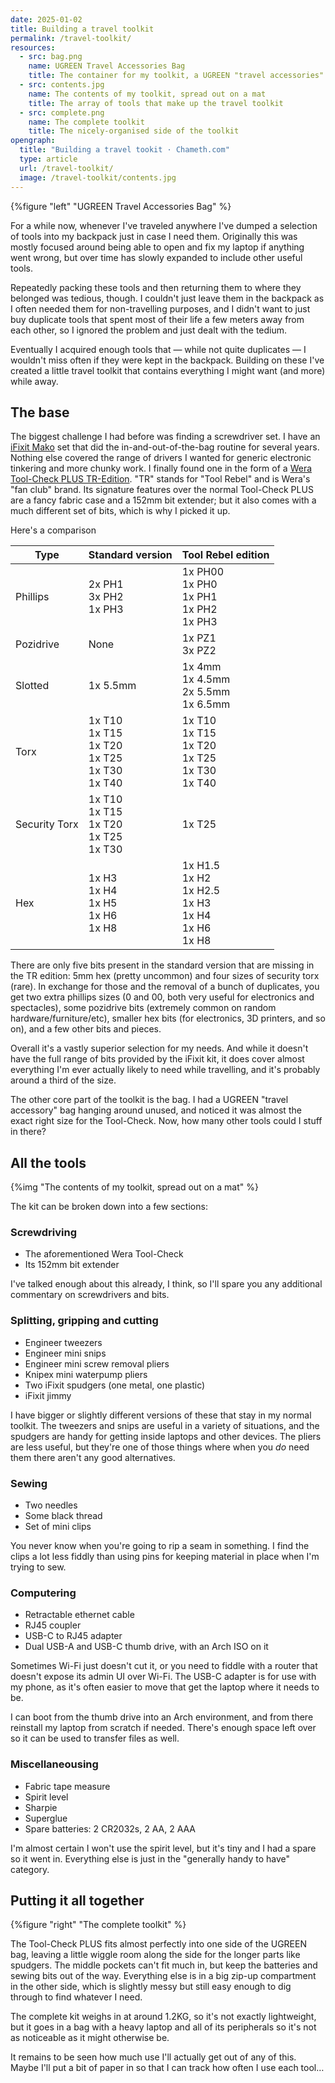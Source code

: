 ```yaml
---
date: 2025-01-02
title: Building a travel toolkit
permalink: /travel-toolkit/
resources:
  - src: bag.png
    name: UGREEN Travel Accessories Bag
    title: The container for my toolkit, a UGREEN "travel accessories" bag
  - src: contents.jpg
    name: The contents of my toolkit, spread out on a mat
    title: The array of tools that make up the travel toolkit
  - src: complete.png
    name: The complete toolkit
    title: The nicely-organised side of the toolkit
opengraph:
  title: "Building a travel tookit · Chameth.com"
  type: article
  url: /travel-toolkit/
  image: /travel-toolkit/contents.jpg
---
```


{%figure "left" "UGREEN Travel Accessories Bag" %}

For a while now, whenever I've traveled anywhere I've dumped a selection of tools
into my backpack just in case I need them. Originally this was mostly focused
around being able to open and fix my laptop if anything went wrong, but
over time has slowly expanded to include other useful tools.

Repeatedly packing these tools and then returning them to where they belonged
was tedious, though. I couldn't just leave them in the backpack as I often
needed them for non-travelling purposes, and I didn't want to just buy duplicate
tools that spent most of their life a few meters away from each other, so I
ignored the problem and just dealt with the tedium.

Eventually I acquired enough tools that — while not quite duplicates — I
wouldn't miss often if they were kept in the backpack. Building on these I've
created a little travel toolkit that contains everything I might want (and
more) while away.

<!--more-->

## The base

The biggest challenge I had before was finding a screwdriver set. I have an
[iFixit Mako](https://www.ifixit.com/products/mako-driver-kit-64-precision-bits)
set that did the in-and-out-of-the-bag routine for several years. Nothing else
covered the range of drivers I wanted for generic electronic tinkering and
more chunky work. I finally found one in the form of a
[Wera Tool-Check PLUS TR-Edition](https://toolrebels.de/en/products/wera-tool-rebel-tool-check-plus-tr-edition).
"TR" stands for "Tool Rebel" and is Wera's "fan club" brand. Its signature
features over the normal Tool-Check PLUS are a fancy fabric case and a 152mm
bit extender; but it also comes with a much different set of bits, which is
why I picked it up.

Here's a comparison

| Type          | Standard version                                         | Tool Rebel edition                                              |
|---------------|----------------------------------------------------------|-----------------------------------------------------------------|
| Phillips      | 2x PH1<br>3x PH2<br>1x PH3                               | 1x PH00<br>1x PH0<br>1x PH1<br>1x PH2<br>1x PH3                 |
| Pozidrive     | None                                                     | 1x PZ1<br>3x PZ2                                                |
| Slotted       | 1x 5.5mm                                                 | 1x 4mm<br>1x 4.5mm<br>2x 5.5mm<br>1x 6.5mm                      |
| Torx          | 1x T10<br>1x T15<br>1x T20<br>1x T25<br>1x T30<br>1x T40 | 1x T10<br>1x T15<br>1x T20<br>1x T25<br>1x T30<br>1x T40        |
| Security Torx | 1x T10<br>1x T15<br>1x T20<br>1x T25<br>1x T30           | 1x T25                                                          |
| Hex           | 1x H3<br>1x H4<br>1x H5<br>1x H6<br>1x H8                | 1x H1.5<br>1x H2<br>1x H2.5<br>1x H3<br>1x H4<br>1x H6<br>1x H8 |

There are only five bits present in the standard version that are missing in
the TR edition: 5mm hex (pretty uncommon) and four sizes of security torx (rare).
In exchange for those and the removal of a bunch of duplicates, you get two extra
phillips sizes (0 and 00, both very useful for electronics and spectacles),
some pozidrive bits (extremely common on random hardware/furniture/etc),
smaller hex bits (for electronics, 3D printers, and so on), and a few other
bits and pieces.

Overall it's a vastly superior selection for my needs. And while it doesn't have
the full range of bits provided by the iFixit kit, it does cover almost
everything I'm ever actually likely to need while travelling, and it's probably
around a third of the size.

The other core part of the toolkit is the bag. I had a UGREEN "travel accessory"
bag hanging around unused, and noticed it was almost the exact right size for
the Tool-Check. Now, how many other tools could I stuff in there?

## All the tools

{%img "The contents of my toolkit, spread out on a mat" %}

The kit can be broken down into a few sections:

### Screwdriving

* The aforementioned Wera Tool-Check
* Its 152mm bit extender

I've talked enough about this already, I think, so I'll spare you any additional
commentary on screwdrivers and bits.

### Splitting, gripping and cutting

* Engineer tweezers
* Engineer mini snips
* Engineer mini screw removal pliers
* Knipex mini waterpump pliers
* Two iFixit spudgers (one metal, one plastic)
* iFixit jimmy

I have bigger or slightly different versions of these that stay in my normal
toolkit. The tweezers and snips are useful in a variety of situations,
and the spudgers are handy for getting inside laptops and other devices. The
pliers are less useful, but they're one of those things where when you _do_
need them there aren't any good alternatives.

### Sewing

* Two needles
* Some black thread
* Set of mini clips

You never know when you're going to rip a seam in something. I find the clips a
lot less fiddly than using pins for keeping material in place when I'm trying to
sew.

### Computering

* Retractable ethernet cable
* RJ45 coupler
* USB-C to RJ45 adapter
* Dual USB-A and USB-C thumb drive, with an Arch ISO on it

Sometimes Wi-Fi just doesn't cut it, or you need to fiddle with a router that
doesn't expose its admin UI over Wi-Fi. The USB-C adapter is for use with my
phone, as it's often easier to move that get the laptop where it needs to be.

I can boot from the thumb drive into an Arch environment, and from there
reinstall my laptop from scratch if needed. There's enough space left over so
it can be used to transfer files as well.

### Miscellaneousing

* Fabric tape measure
* Spirit level
* Sharpie
* Superglue
* Spare batteries: 2 CR2032s, 2 AA, 2 AAA

I'm almost certain I won't use the spirit level, but it's tiny and I had a spare
so it went in. Everything else is just in the "generally handy to have"
category.

## Putting it all together

{%figure "right" "The complete toolkit" %}

The Tool-Check PLUS fits almost perfectly into one side of the UGREEN bag,
leaving a little wiggle room along the side for the longer parts like spudgers.
The middle pockets can't fit much in, but keep the batteries and sewing bits
out of the way. Everything else is in a big zip-up compartment in the other
side, which is slightly messy but still easy enough to dig through to find
whatever I need.

The complete kit weighs in at around 1.2KG, so it's not exactly lightweight,
but it goes in a bag with a heavy laptop and all of its peripherals so it's
not as noticeable as it might otherwise be.

It remains to be seen how much use I'll actually get out of any of this. Maybe
I'll put a bit of paper in so that I can track how often I use each tool…